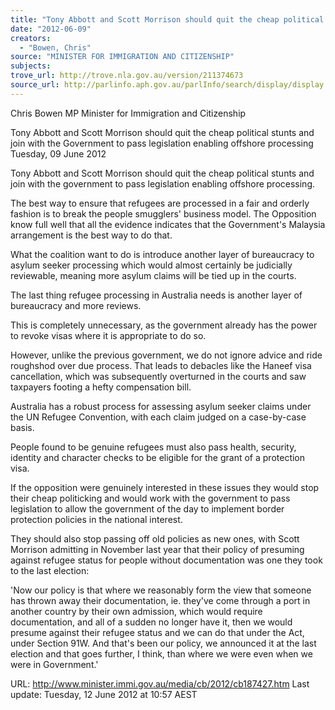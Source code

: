 ```yaml
---
title: "Tony Abbott and Scott Morrison should quit the cheap political stunts and join with the Government to pass legislation enabling offshore processing"
date: "2012-06-09"
creators:
  - "Bowen, Chris"
source: "MINISTER FOR IMMIGRATION AND CITIZENSHIP"
subjects:
trove_url: http://trove.nla.gov.au/version/211374673
source_url: http://parlinfo.aph.gov.au/parlInfo/search/display/display.w3p;query=Id%3A%22media/pressrel/2273132%22
---
```


 Chris Bowen MP  Minister for Immigration and Citizenship 

 Tony Abbott and Scott Morrison should quit the  cheap political stunts and join with the  Government to pass legislation enabling offshore  processing  Tuesday, 09 June 2012  

 Tony Abbott and Scott Morrison should quit the cheap political stunts and join with  the government to pass legislation enabling offshore processing.  

 The best way to ensure that refugees are processed in a fair and orderly fashion is to  break the people smugglers' business model. The Opposition know full well that all  the evidence indicates that the Government's Malaysia arrangement is the best way  to do that.  

 What the coalition want to do is introduce another layer of bureaucracy to asylum  seeker processing which would almost certainly be judicially reviewable, meaning  more asylum claims will be tied up in the courts.  

 The last thing refugee processing in Australia needs is another layer of bureaucracy  and more reviews.  

 This is completely unnecessary, as the government already has the power to revoke  visas where it is appropriate to do so.  

 However, unlike the previous government, we do not ignore advice and ride  roughshod over due process. That leads to debacles like the Haneef visa  cancellation, which was subsequently overturned in the courts and saw taxpayers  footing a hefty compensation bill.  

 Australia has a robust process for assessing asylum seeker claims under the UN  Refugee Convention, with each claim judged on a case-by-case basis.  

 People found to be genuine refugees must also pass health, security, identity and  character checks to be eligible for the grant of a protection visa.  

 If the opposition were genuinely interested in these issues they would stop their  cheap politicking and would work with the government to pass legislation to allow the  government of the day to implement border protection policies in the national  interest.  

 They should also stop passing off old policies as new ones, with Scott Morrison  admitting in November last year that their policy of presuming against refugee status  for people without documentation was one they took to the last election:  

 'Now our policy is that where we reasonably form the view that someone has thrown  away their documentation, ie. they've come through a port in another country by their  own admission, which would require documentation, and all of a sudden no longer  have it, then we would presume against their refugee status and we can do that  under the Act, under Section 91W. And that's been our policy, we announced it at  the last election and that goes further, I think, than where we were even when we  were in Government.'  

 

 URL: http://www.minister.immi.gov.au/media/cb/2012/cb187427.htm  Last update: Tuesday, 12 June 2012 at 10:57 AEST  

